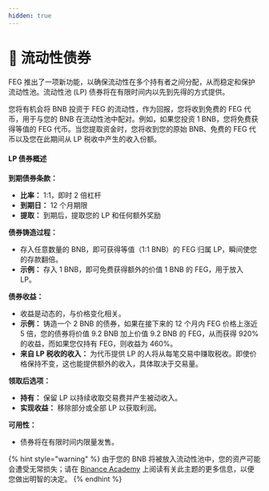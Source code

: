 ```yaml
---
hidden: true
---
```


# 💸 流动性债券

FEG 推出了一项新功能，以确保流动性在多个持有者之间分配，从而稳定和保护流动性池。流动性池 (LP) 债券将在有限时间内以先到先得的方式提供。

您将有机会将 BNB 投资于 FEG 的流动性，作为回报，您将收到免费的 FEG 代币，用于与您的 BNB 在流动性池中配对。例如，如果您投资 1 BNB，您将免费获得等值的 FEG 代币。当您提取资金时，您将收到您的原始 BNB、免费的 FEG 代币以及您在此期间从 LP 税收中产生的收入份额。

#### LP 债券概述

**到期债券条款：**

* **比率：** 1:1，即时 2 倍杠杆
* **到期日：** 12 个月期限
* **提取：** 到期后，提取您的 LP 和任何额外奖励

**债券铸造过程：**

* 存入任意数量的 BNB，即可获得等值（1:1 BNB）的 FEG 归属 LP，瞬间使您的存款翻倍。
* **示例：** 存入 1 BNB，即可免费获得额外的价值 1 BNB 的 FEG，用于放入 LP。

**债券收益：**

* 收益是动态的，与价格变化相关。
* **示例：** 铸造一个 2 BNB 的债券，如果在接下来的 12 个月内 FEG 价格上涨近 5 倍，您的债券将价值 9.2 BNB 加上价值 9.2 BNB 的 FEG，从而获得 920% 的收益，而如果您仅持有 FEG，则收益为 460%。
* **来自 LP 税收的收入：** 为代币提供 LP 的人将从每笔交易中赚取税收。即使价格保持不变，这也能提供额外的收入，具体取决于交易量。

**领取后选项：**

* **持有：** 保留 LP 以持续收取交易费并产生被动收入。
* **实现收益：** 移除部分或全部 LP 以获取利润。

**可用性：**

* 债券将在有限时间内限量发售。

{% hint style="warning" %}
由于您的 BNB 将被放入流动性池中，您的资产可能会遭受无常损失；请在 [Binance Academy](https://academy.binance.com/en/articles/impermanent-loss-explained) 上阅读有关此主题的更多信息，以便您做出明智的决定。
{% endhint %}
